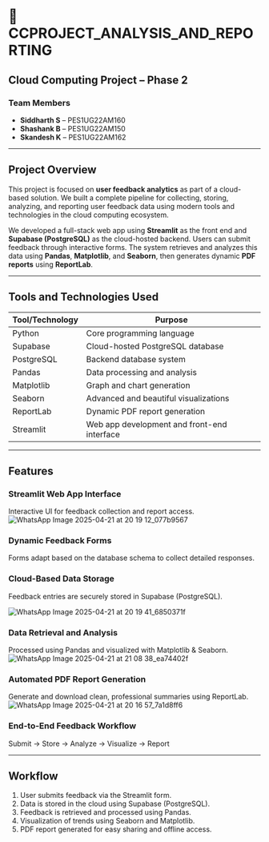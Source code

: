 # 🧠 CCPROJECT_ANALYSIS_AND_REPORTING

## Cloud Computing Project – Phase 2

### Team Members
- **Siddharth S** – PES1UG22AM160  
- **Shashank B** – PES1UG22AM150  
- **Skandesh K** – PES1UG22AM162  

---

##  Project Overview

This project is focused on **user feedback analytics** as part of a cloud-based solution. We built a complete pipeline for collecting, storing, analyzing, and reporting user feedback data using modern tools and technologies in the cloud computing ecosystem.

We developed a full-stack web app using **Streamlit** as the front end and **Supabase (PostgreSQL)** as the cloud-hosted backend. Users can submit feedback through interactive forms. The system retrieves and analyzes this data using **Pandas**, **Matplotlib**, and **Seaborn**, then generates dynamic **PDF reports** using **ReportLab**.

---

##  Tools and Technologies Used

| Tool/Technology | Purpose |
|-----------------|---------|
| Python | Core programming language |
| Supabase | Cloud-hosted PostgreSQL database |
| PostgreSQL | Backend database system |
| Pandas | Data processing and analysis |
| Matplotlib | Graph and chart generation |
| Seaborn | Advanced and beautiful visualizations |
| ReportLab | Dynamic PDF report generation |
| Streamlit | Web app development and front-end interface |

---

##  Features

### Streamlit Web App Interface
Interactive UI for feedback collection and report access.
![WhatsApp Image 2025-04-21 at 20 19 12_077b9567](https://github.com/user-attachments/assets/3516978e-c6f8-4e4c-aaa0-def79429cdc1)



### Dynamic Feedback Forms
Forms adapt based on the database schema to collect detailed responses.

### Cloud-Based Data Storage
Feedback entries are securely stored in Supabase (PostgreSQL).

![WhatsApp Image 2025-04-21 at 20 19 41_6850371f](https://github.com/user-attachments/assets/f9337a6f-978d-4a32-869e-6746b3c5dbfc)


### Data Retrieval and Analysis
Processed using Pandas and visualized with Matplotlib & Seaborn.
![WhatsApp Image 2025-04-21 at 21 08 38_ea74402f](https://github.com/user-attachments/assets/b14aa45b-28cc-4883-a2a0-3e73b22bc2fc)



### Automated PDF Report Generation
Generate and download clean, professional summaries using ReportLab.
![WhatsApp Image 2025-04-21 at 20 16 57_7a1d8ff6](https://github.com/user-attachments/assets/020339aa-a67f-4fdb-9041-bf7b33ce1ea6)



### End-to-End Feedback Workflow
Submit → Store → Analyze → Visualize → Report

---

## Workflow

1. User submits feedback via the Streamlit form.
2. Data is stored in the cloud using Supabase (PostgreSQL).
3. Feedback is retrieved and processed using Pandas.
4. Visualization of trends using Seaborn and Matplotlib.
5. PDF report generated for easy sharing and offline access.
